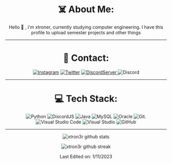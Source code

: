 <div align="center">
  
# ☠️ About Me:
Hello 👋 , i'm xtroner, currently studying computer engineering. I have this profile to upload semester projects and other things

-------------------

# 👻 Contact:
<a href="https://www.instagram.com/exequiiel0600/">![Instagram](https://img.shields.io/badge/Xtroner-%23E4405F.svg?style=for-the-badge&logo=Instagram&logoColor=white)</a> <a href="https://twitter.com/Xtroner970">![Twitter](https://img.shields.io/badge/Xtroner-%231DA1F2.svg?style=for-the-badge&logo=Twitter&logoColor=white)</a> <a href="https://discord.gg/QUpp66TA">![DiscordServer](https://img.shields.io/discord/587842272167723028?label=Discord%20Server&logo=Discord&colorB=5865F2&style=for-the-badge&logoColor=white)
</a> ![Discord](https://img.shields.io/badge/Xtroner%23898-%237289DA.svg?style=for-the-badge&logo=discord&logoColor=white)

-------------------

# 💻 Tech Stack:
![Python](https://img.shields.io/badge/python-3670A0?style=for-the-badge&logo=python&logoColor=ffdd54) ![DiscordJS](https://img.shields.io/badge/discord.js-%232C3454.svg?style=for-the-badge&logo=Discord&logoColor=white) ![Java](https://img.shields.io/badge/java-%23ED8B00.svg?style=for-the-badge&logo=java&logoColor=white) ![MySQL](https://img.shields.io/badge/mysql-%2300f.svg?style=for-the-badge&logo=mysql&logoColor=white) ![Oracle](https://img.shields.io/badge/apache-%23D42029.svg?style=for-the-badge&logo=apache&logoColor=white) ![Git](https://img.shields.io/badge/git-%23F05033.svg?style=for-the-badge&logo=git&logoColor=white).![Visual Studio Code](https://img.shields.io/badge/VisualStudioCode-0078d7.svg?style=for-the-badge&logo=visual-studio-code&logoColor=white) ![Visual Studio](https://img.shields.io/badge/VisualStudio-5C2D91.svg?style=for-the-badge&logo=visual-studio&logoColor=white) ![GitHub](https://img.shields.io/badge/github-%23121011.svg?style=for-the-badge&logo=github&logoColor=white)
  
-------------------
  
![xtron3r github stats](https://github-readme-stats.vercel.app/api?username=xtron3r&show_icons=true&theme=radical&count_private=true&include_all_commits=true)

![xtron3r github streak](https://github-readme-streak-stats.herokuapp.com/?user=xtron3r&theme=radical&include_all_commits=true&count_private=true)

 <div>

Last Edited on: 1/11/2023
